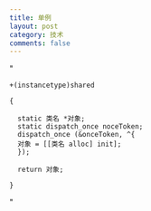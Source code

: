 ```yaml
---
title: 单例
layout: post
category: 技术
comments: false
---
```


"

    +(instancetype)shared

    {

      static 类名 *对象;
      static dispatch_once noceToken;
      dispatch_once (&onceToken, ^{
      对象 = [[类名 alloc] init];
      });

      return 对象;

    }

"
